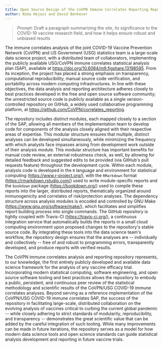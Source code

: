 ```yaml
---
title: Open Source Design of the CoVPN Immune Correlates Reporting Repository
author: Nima Hejazi and David Benkeser
---
```


> _Prompt_: Draft a paragraph summarizing the site, its significance to the
> COVID-19 vaccine research field, and how it helps ensure robust and unbiased
> results

The immune correlates analysis of the joint COVID-19 Vaccine Prevention Network
(CoVPN) and US Government (USG) statistics team is a large-scale data science
project, with a distributed team of collaborators, implementing the publicly
available USG/CoVPN immune correlates statistical analysis plan (SAP), available
at https://doi.org/10.6084/m9.figshare.13198595. From its inception, the project
has placed a strong emphasis on transparency, computational reproducibility,
manual source code verification, and portability across modern computing
infrastructures. In line with these objectives, the data analysis and reporting
architecture adheres closely to best practices developed in the free and open
source software community; the unrestricted source code is publicly available as
a single version-controlled repository on GitHub, a widely used collaborative
programming platform, at https://github.com/CoVPN/correlates_reporting.

The repository includes distinct modules, each mapped closely to a section of
the SAP, allowing all members of the implementation team to develop code for
components of the analysis closely aligned with their respective areas of
expertise. This modular structure ensures that multiple, distinct analyses can
be developed simultaneously, while minimizing the frequency with which analysts
face impasses arising from development work outside of their analysis module.
This modular structure has important benefits for manual code review, an
external robustness check, as well, by allowing for detailed feedback and
suggested edits to be provided (via GitHub's pull requests feature) throughout
the development cycle. Within each module, analysis code is developed in the `R`
language and environment for statistical computing (https://www.r-project.org/),
with the `RMarkdown` format (https://rmarkdown.rstudio.com/) used to write
module-specific reports and the `bookdown` package (https://bookdown.org/) used
to compile these reports into the larger, distributed reports, thematically
organized around immunogenicity and correlates of risk/protection analyses. The
dependency structure across analysis modules is encoded and controlled by GNU
Make (https://www.gnu.org/software/make/), which facilitates and simplifies
report building process into single commands. The GitHub repository is tightly
coupled with Travis-CI (https://travis-ci.org/), a continuous integration
service that automatically builds the reports in a small cloud computing
environment upon proposed changes to the repository's stable source code. By
integrating these tools into the data science team's workflow, the repository
design ensures that the analyses are -- individually and collectively -- free of
and robust to programming errors, transparently developed, and produce reports
with verified results.

The CoVPN immune correlates analysis and reporting repository represents, to our
knowledge, the first entirely publicly developed and available data science
framework for the analysis of any vaccine efficacy trial. Incorporating modern
statistical computing, software engineering, and open source software tooling
and best practices allows the repository to embody a public, persistent, and
continuous peer review of the statistical methodology and scientific results of
the CoVPN/USG COVID-19 immune correlates analyses. Beyond serving as a reference
implementation of the CoVPN/USG COVID-19 immune correlates SAP, the success of
the repository in facilitating large-scale, distributed collaboration on the
evolving analysis of vaccines critical to curbing the current global pandemic
-- while closely adhering to strict standards of modularity, reproducibility,
and transparency -- demonstrates the great scientific value that can be added by
the careful integration of such tooling. While many improvements can be made in
future iterations, the repository serves as a model for how modern data science
tools and open science standards can guide statistical analysis development and
reporting in future vaccine trials.
